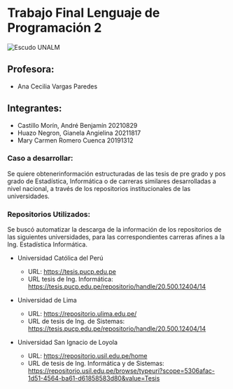 # Trabajo Final Lenguaje de Programación 2

![Escudo UNALM](https://th.bing.com/th/id/R.b83043ac5b678eea4f684096cc506fe9?rik=yrBtGlNIrMK3jA&riu=http%3a%2f%2fweb.lamolina.edu.pe%2funidad_posgradofep%2fwp-content%2fuploads%2f2021%2f02%2fUNALM-Logo.png&ehk=tc1vb81OVcDPN3YgQ4Rtk6DFyGH%2fc97s10ccsSGhxKg%3d&risl=&pid=ImgRaw&r=0)

## Profesora:
   - Ana Cecilia Vargas Paredes
   
## Integrantes:
   - Castillo Morín, André Benjamín     20210829
   - Huazo Negron, Gianela Angielina    20211817
   - Mary Carmen Romero Cuenca          20191312
 
### Caso a desarrollar:
Se quiere obtenerinformación estructuradas de las tesis de pre grado y pos grado de Estadística, Informática o de carreras similares desarrolladas a nivel nacional, a través de los repositorios institucionales de las universidades.

### Repositorios Utilizados:
Se buscó automatizar la descarga de la información de los repositorios de las siguientes universidades, para las correspondientes carreras afines a la Ing. Estadística Informática.

   - Universidad Católica del Perú
     - URL: https://tesis.pucp.edu.pe
     - URL tesis de Ing. Informática:
       https://tesis.pucp.edu.pe/repositorio/handle/20.500.12404/14
     
   - Universidad de Lima
     - URL: https://repositorio.ulima.edu.pe/
     - URL de tesis de Ing. de Sistemas:
       https://tesis.pucp.edu.pe/repositorio/handle/20.500.12404/14
      
   - Universidad San Ignacio de Loyola
     - URL: https://repositorio.usil.edu.pe/home
     - URL de tesis de Ing. Informática y de Sistemas:
       https://repositorio.usil.edu.pe/browse/typeuri?scope=5306afac-1d51-4564-ba61-d61858583d80&value=Tesis
       
       
